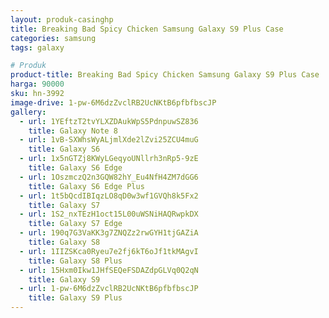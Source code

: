 ```yaml
---
layout: produk-casinghp
title: Breaking Bad Spicy Chicken Samsung Galaxy S9 Plus Case
categories: samsung
tags: galaxy

# Produk
product-title: Breaking Bad Spicy Chicken Samsung Galaxy S9 Plus Case
harga: 90000
sku: hn-3992
image-drive: 1-pw-6M6dzZvclRB2UcNKtB6pfbfbscJP
gallery:
  - url: 1YEftzT2tvYLXZDAukWpS5PdnpuwSZ836
    title: Galaxy Note 8
  - url: 1vB-SXWhsWyALjmlXde2lZvi25ZCU4muG
    title: Galaxy S6
  - url: 1x5nGTZj8KWyLGeqyoUNllrh3nRp5-9zE
    title: Galaxy S6 Edge
  - url: 1OszmczQ2n3GQW82hY_Eu4NfH4ZM7dGG6
    title: Galaxy S6 Edge Plus
  - url: 1t5bQcdIBIqzLO8qD0w3wf1GVQh8k5Fx2
    title: Galaxy S7
  - url: 1S2_nxTEzH1oct15L00uWSNiHAQRwpkDX
    title: Galaxy S7 Edge
  - url: 190q7G3VaKK3g7ZNQZz2rwGYH1tjGAZiA
    title: Galaxy S8
  - url: 1IIZSKca0Ryeu7e2fj6kT6oJf1tkMAgvI
    title: Galaxy S8 Plus
  - url: 15Hxm0Ikw1JHfSEQeFSDAZdpGLVq0Q2qN
    title: Galaxy S9
  - url: 1-pw-6M6dzZvclRB2UcNKtB6pfbfbscJP
    title: Galaxy S9 Plus
---
```

